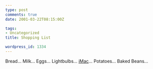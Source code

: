 ```yaml
---
type: post
comments: true
date: 2001-03-22T08:15:00Z

tags:
- Uncategorized
title: Shopping List

wordpress_id: 1334
---
```


Bread… Milk… Eggs… Lightbulbs… [iMac](http://www.theregister.co.uk/content/39/17772.html)... Potatoes… Baked Beans…
